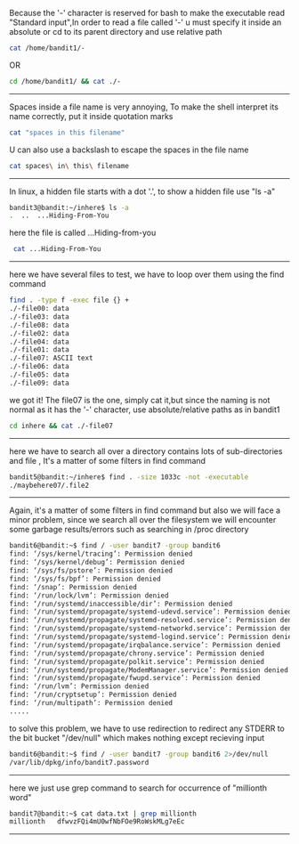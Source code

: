 Because the '-' character is reserved for bash to make the executable read "Standard input",In 
order to read a file called '-' u must specify it inside an absolute or cd to its parent directory and use relative path
```bash
cat /home/bandit1/- 
```
OR 
```bash
cd /home/bandit1/ && cat ./-
```
-------------------------------
Spaces inside a file name is very annoying, To make the shell interpret its name correctly, put it inside quotation marks
```bash
cat "spaces in this filename"
```
U can also use a backslash to escape the spaces in the file name
```bash
cat spaces\ in\ this\ filename 
```
----------------------------------
In linux, a hidden file starts with a dot '.', to show a hidden file use "ls -a"
```bash
bandit3@bandit:~/inhere$ ls -a
.  ..  ...Hiding-From-You
```
here the file is called ...Hiding-from-you
```bash
 cat ...Hiding-From-You
```
--------------------------------
here we have several files to test, we have to loop over them using the find command
```bash
find . -type f -exec file {} +
./-file00: data
./-file03: data
./-file08: data
./-file02: data
./-file04: data
./-file01: data
./-file07: ASCII text
./-file06: data
./-file05: data
./-file09: data
```
we got it! The file07 is the one, simply cat it,but since the naming is not normal as it has the '-' character, use absolute/relative paths as in bandit1 
```bash
cd inhere && cat ./-file07
```
----------------------------
here we have to search all over a directory contains lots of sub-directories and file , It's a matter of some filters in find command
```bash
bandit5@bandit:~/inhere$ find . -size 1033c -not -executable
./maybehere07/.file2
```
----------------------------
Again, it's a matter of some filters in find command but also we will face a minor problem, since we search all over the filesystem we will encounter some garbage results/errors such as searching in /proc directory 
```bash
bandit6@bandit:~$ find / -user bandit7 -group bandit6
find: ‘/sys/kernel/tracing’: Permission denied
find: ‘/sys/kernel/debug’: Permission denied
find: ‘/sys/fs/pstore’: Permission denied
find: ‘/sys/fs/bpf’: Permission denied
find: ‘/snap’: Permission denied
find: ‘/run/lock/lvm’: Permission denied
find: ‘/run/systemd/inaccessible/dir’: Permission denied
find: ‘/run/systemd/propagate/systemd-udevd.service’: Permission denied
find: ‘/run/systemd/propagate/systemd-resolved.service’: Permission denied
find: ‘/run/systemd/propagate/systemd-networkd.service’: Permission denied
find: ‘/run/systemd/propagate/systemd-logind.service’: Permission denied
find: ‘/run/systemd/propagate/irqbalance.service’: Permission denied
find: ‘/run/systemd/propagate/chrony.service’: Permission denied
find: ‘/run/systemd/propagate/polkit.service’: Permission denied
find: ‘/run/systemd/propagate/ModemManager.service’: Permission denied
find: ‘/run/systemd/propagate/fwupd.service’: Permission denied
find: ‘/run/lvm’: Permission denied
find: ‘/run/cryptsetup’: Permission denied
find: ‘/run/multipath’: Permission denied
.....
```
to solve this problem, we have to use redirection to redirect any STDERR to the bit bucket "/dev/null" which makes nothing except recieving input 
```bash
bandit6@bandit:~$ find / -user bandit7 -group bandit6 2>/dev/null
/var/lib/dpkg/info/bandit7.password
```
-----------------------------------------------------------------
here we just use grep command to search for occurrence of "millionth word"
```bash
bandit7@bandit:~$ cat data.txt | grep millionth
millionth	dfwvzFQi4mU0wfNbFOe9RoWskMLg7eEc
```
---------------------------------------------
